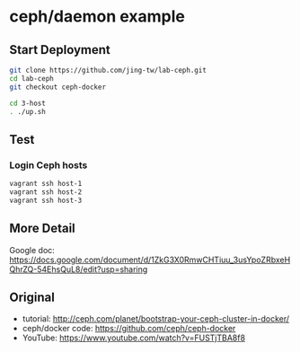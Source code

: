 # ceph/daemon example
## Start Deployment
```bash
git clone https://github.com/jing-tw/lab-ceph.git
cd lab-ceph
git checkout ceph-docker

cd 3-host
. ./up.sh
```

## Test

### Login Ceph hosts
```bash
vagrant ssh host-1
vagrant ssh host-2
vagrant ssh host-3

```
## More Detail
Google doc: 
https://docs.google.com/document/d/1ZkG3X0RmwCHTiuu_3usYpoZRbxeHQhrZQ-54EhsQuL8/edit?usp=sharing

## Original
- tutorial: http://ceph.com/planet/bootstrap-your-ceph-cluster-in-docker/
- ceph/docker code: https://github.com/ceph/ceph-docker
- YouTube: https://www.youtube.com/watch?v=FUSTjTBA8f8

